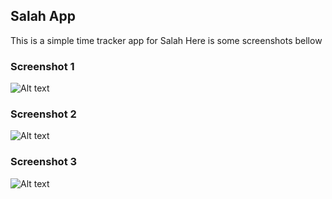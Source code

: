 ## Salah App
This is a simple time tracker app for Salah
Here is some screenshots bellow
### Screenshot 1
![Alt text](https://raw.github.com/mehedimi/salah-app/main/screenshots/screenshot-1.png? "Screenshot One")

### Screenshot 2
![Alt text](https://raw.github.com/mehedimi/salah-app/main/screenshots/screenshot-2.png "Screenshot Two")

### Screenshot 3
![Alt text](https://raw.github.com/mehedimi/salah-app/main/screenshots/screenshot-3.png "Screenshot Three")
